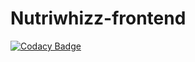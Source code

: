 # Nutriwhizz-frontend

[![Codacy Badge](https://api.codacy.com/project/badge/Grade/9e75505bbb0344229bbf2ddebfb7ae66)](https://app.codacy.com/gh/BuildForSDGCohort2/Nutriwhizz-frontend?utm_source=github.com&utm_medium=referral&utm_content=BuildForSDGCohort2/Nutriwhizz-frontend&utm_campaign=Badge_Grade_Settings)